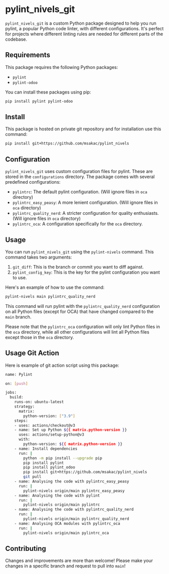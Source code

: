 # pylint_nivels_git

`pylint_nivels_git` is a custom Python package designed to help you run pylint, a popular Python code linter, with different configurations. It's perfect for projects where different linting rules are needed for different parts of the codebase.

## Requirements

This package requires the following Python packages:

- `pylint`
- `pylint-odoo`

You can install these packages using pip:

```bash
pip install pylint pylint-odoo
```

## Install 
This package is hosted on private git repository and for installation use this command:
```bash
pip install git+https://github.com/msakac/pylint_nivels
```

## Configuration

`pylint_nivels_git` uses custom configuration files for pylint. These are stored in the `configurations` directory. The package comes with several predefined configurations:

- `pylintrc`: The default pylint configuration. (Will ignore files in `oca` directory)
- `pylintrc_easy_peasy`: A more lenient configuration. (Will ignore files in `oca` directory)
- `pylintrc_quality_nerd`: A stricter configuration for quality enthusiasts. (Will ignore files in `oca` directory)
- `pylintrc_oca`: A configuration specifically for the `oca` directory.

## Usage

You can run `pylint_nivels_git` using the `pylint-nivels` command. This command takes two arguments:

1. `git_diff`: This is the branch or commit you want to diff against.
2. `pylint_config_key`: This is the key for the pylint configuration you want to use.

Here's an example of how to use the command:

```bash
pylint-nivels main pylintrc_quality_nerd
```
This command will run pylint with the `pylintrc_quality_nerd` configuration on all Python files (except for OCA) that have changed compared to the `main` branch.

Please note that the `pylintrc_oca` configuration will only lint Python files in the `oca` directory, while all other configurations will lint all Python files except those in the `oca` directory.

## Usage Git Action
Here is example of git action script using this package:
```bash
name: Pylint

on: [push]

jobs:
  build:
    runs-on: ubuntu-latest
    strategy:
      matrix:
        python-version: ["3.9"]
    steps:
    - uses: actions/checkout@v3
    - name: Set up Python ${{ matrix.python-version }}
      uses: actions/setup-python@v3
      with:
        python-version: ${{ matrix.python-version }}
    - name: Install dependencies
      run: |
        python -m pip install --upgrade pip
        pip install pylint
        pip install pylint_odoo
        pip install git+https://github.com/msakac/pylint_nivels
        git pull
    - name: Analysing the code with pylintrc_easy_peasy
      run: |
        pylint-nivels origin/main pylintrc_easy_peasy
    - name: Analysing the code with pylint
      run: |
        pylint-nivels origin/main pylintrc
    - name: Analysing the code with pylintrc_quality_nerd
      run: |
        pylint-nivels origin/main pylintrc_quality_nerd
    - name: Analysing OCA modules with pylintrc_oca
      run: |
        pylint-nivels origin/main pylintrc_oca
```

## Contributing

Changes and improvements are more than welcome! Please make your changes in a specific branch and request to pull into `main`!
